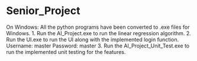# Senior_Project

On Windows: 
		All the python programs have been converted to .exe files for Windows.
	    1. Run the AI_Project.exe to run the linear regression algorithm.
		2. Run the UI.exe to run the UI along with the implemented login function. Username: master Password: master
		3. Run the AI_Project_Unit_Test.exe to run the implemented unit testing for the features.


